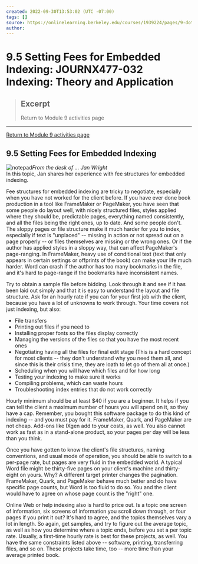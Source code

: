 ```yaml
---
created: 2022-09-30T13:53:02 (UTC -07:00)
tags: []
source: https://onlinelearning.berkeley.edu/courses/1939224/pages/9-dot-5-setting-fees-for-embedded-indexing
author: 
---
```


# 9.5 Setting Fees for Embedded Indexing: JOURNX477-032 Indexing: Theory and Application

> ## Excerpt
> Return to Module 9 activities page

---
[Return to Module 9 activities page](https://onlinelearning.berkeley.edu/courses/1939224/pages/module-9 "Module 9")

## 9.5 Setting Fees for Embedded Indexing

![notepad](https://onlinelearning.berkeley.edu/courses/1939224/files/233565849/preview)_From the desk of ... Jan Wright_  
In this topic, Jan shares her experience with fee structures for embedded indexing.

Fee structures for embedded indexing are tricky to negotiate, especially when you have not worked for the client before. If you have ever done book production in a tool like FrameMaker or PageMaker, you have seen that some people do layout well, with nicely structured files, styles applied where they should be, predictable pages, everything named consistently, and all the files being the right ones, up to date. And some people don't. The sloppy pages or file structure make it much harder for you to index, especially if text is "unplaced" -- missing in action or not spread out on a page properly -- or files themselves are missing or the wrong ones. Or if the author has applied styles in a sloppy way, that can affect PageMaker's page-ranging. In FrameMaker, heavy use of conditional text (text that only appears in certain settings or offprints of the book) can make your life much harder. Word can crash if the author has too many bookmarks in the file, and it's hard to page-range if the bookmarks have inconsistent names.

Try to obtain a sample file before bidding. Look through it and see if it has been laid out simply and that it is easy to understand the layout and file structure. Ask for an hourly rate if you can for your first job with the client, because you have a lot of unknowns to work through. Your time covers not just indexing, but also:

-   File transfers
-   Printing out files if you need to
-   Installing proper fonts so the files display correctly
-   Managing the versions of the files so that you have the most recent ones
-   Negotiating having all the files for final edit stage (This is a hard concept for most clients -- they don't understand why you need them all, and since this is their crisis time, they are loath to let go of them all at once.)
-   Scheduling when you will have which files and for how long
-   Testing your indexing to make sure it works
-   Compiling problems, which can waste hours
-   Troubleshooting index entries that do not work correctly

Hourly minimum should be at least $40 if you are a beginner. It helps if you can tell the client a maximum number of hours you will spend on it, so they have a cap. Remember, you bought this software package to do this kind of indexing -- and you must pay for it. FrameMaker, Quark, and PageMaker are not cheap. Add-ons like IXgen add to your costs, as well. You also cannot work as fast as in a stand-alone product, so your pages per day will be less than you think.

Once you have gotten to know the client's file structures, naming conventions, and usual mode of operation, you should be able to switch to a per-page rate, but pages are very fluid in the embedded world. A typical Word file might be thirty-five pages on your client's machine and thirty-eight on yours. Why? A different target printer changes the pagination. FrameMaker, Quark, and PageMaker behave much better and do have specific page counts, but Word is too fluid to do so. You and the client would have to agree on whose page count is the "right" one.

Online Web or help indexing also is hard to price out. Is a topic one screen of information, six screens of information you scroll down through, or four pages if you print it out? It's hard to agree, and the topics themselves vary a lot in length. So again, get samples, and try to figure out the average topic, as well as how you determine where a topic ends, before you set a per topic rate. Usually, a first-time hourly rate is best for these projects, as well. You have the same constraints listed above -- software, printing, transferring files, and so on. These projects take time, too -- more time than your average printed book.
